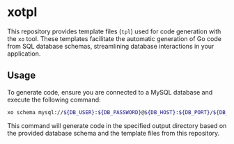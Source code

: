 # xotpl

This repository provides template files (`tpl`) used for code generation with the `xo` tool. These templates facilitate the automatic generation of Go code from SQL database schemas, streamlining database interactions in your application.

## Usage

To generate code, ensure you are connected to a MySQL database and execute the following command:

```bash
xo schema mysql://${DB_USER}:${DB_PASSWORD}@${DB_HOST}:${DB_PORT}/${DB_DATABASE}?parseTime=true -o <relative output path> --src <relative path to this directory (xotpl)>
```

This command will generate code in the specified output directory based on the provided database schema and the template files from this repository.
